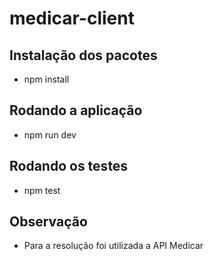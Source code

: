 # medicar-client

## Instalação dos pacotes
- npm install

## Rodando a aplicação 
- npm run dev

## Rodando os testes
- npm test

## Observação
- Para a resolução foi utilizada a API Medicar
